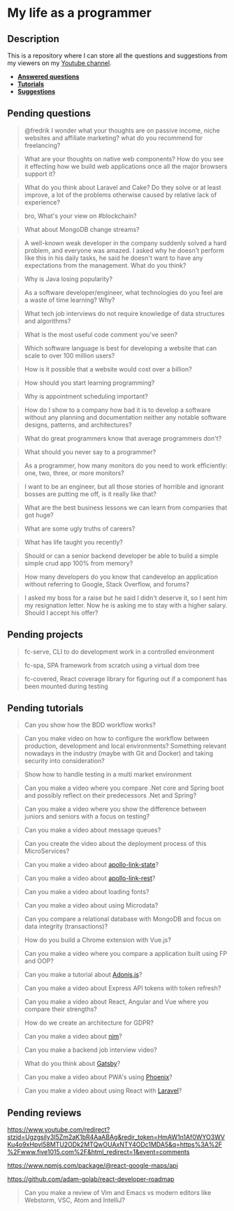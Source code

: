 # My life as a programmer

## Description

This is a repository where I can store all the 
questions and suggestions from my viewers on my [Youtube channel](https://www.youtube.com/user/Fidde12345).

* **[Answered questions](https://www.youtube.com/playlist?list=PLBAZWBMYeVYjXogYQDd1rwVI0c5YoioqU)**
* **[Tutorials](./tutorials.md)**
* **[Suggestions](./suggestions.md)**

## Pending questions

> @fredrik I wonder what your thoughts are on passive income, niche websites and affiliate marketing? what do you recommend for freelancing?

> What are your thoughts on native web components? How do you see it effecting how we build web applications once all the major browsers support it?

> What do you think about Laravel and Cake? Do they solve or at least improve, a lot of the problems otherwise caused by relative lack of experience?

> bro, What's your view on #blockchain?

> What about MongoDB change streams?

> A well-known weak developer in the company suddenly solved a hard problem, and everyone was amazed. I asked why he doesn't perform like this in his daily tasks, he said he doesn't want to have any expectations from the management. What do you think?

> Why is Java losing popularity?

> As a software developer/engineer, what technologies do you feel are a waste of time learning? Why?

> What tech job interviews do not require knowledge of data structures and algorithms?

> What is the most useful code comment you've seen?

> Which software language is best for developing a website that can scale to over 100 million users?

> How is it possible that a website would cost over a billion?

> How should you start learning programming?

> Why is appointment scheduling important?

> How do I show to a company how bad it is to develop a software without any planning and documentation neither any notable software designs, patterns, and architectures?

> What do great programmers know that average programmers don't?

> What should you never say to a programmer?

> As a programmer, how many monitors do you need to work efficiently: one, two, three, or more monitors?

> I want to be an engineer, but all those stories of horrible and ignorant bosses are putting me off, is it really like that?

> What are the best business lessons we can learn from companies that got huge?

> What are some ugly truths of careers?

> What has life taught you recently?

> Should or can a senior backend developer be able to build a simple simple crud app 100% from memory?

> How many developers do you know that candevelop an application without referring to Google, Stack Overflow, and forums?

> I asked my boss for a raise but he said I didn't deserve it, so I sent him my resignation letter. Now he is asking me to stay with a higher salary. Should I accept his offer?

## Pending projects

> fc-serve, CLI to do development work in a controlled environment

> fc-spa, SPA framework from scratch using a virtual dom tree

> fc-covered, React coverage library for figuring out if a component has been mounted during testing

## Pending tutorials

> Can you show how the BDD workflow works?

> Can you make video on how to configure the workflow between production, development and local environments? Something relevant nowadays in the industry (maybe with Git and Docker) and taking security into consideration?

> Show how to handle testing in a multi market environment

> Can you make a video where you compare .Net core and Spring boot and possibly reflect on their predecessors .Net and Spring?

> Can you make a video where you show the difference between juniors and seniors with a focus on testing?

> Can you make a video about message queues?

> Can you create the video about the deployment process of this MicroServices?

> Can you make a video about [apollo-link-state](https://www.apollographql.com/docs/link/links/state.html)?

> Can you make a video about [apollo-link-rest](https://www.apollographql.com/docs/link/links/rest.html)?

> Can you make a video about loading fonts?

> Can you make a video about using Microdata?

> Can you compare a relational database with MongoDB and focus on data integrity (transactions)?

> How do you build a Chrome extension with Vue.js?

> Can you make a video where you compare a application built using FP and OOP?

> Can you make a tutorial about [Adonis.js](https://adonisjs.com/)?

> Can you make a video about Express API tokens with token refresh?

> Can you make a video about React, Angular and Vue where you compare their strengths?

> How do we create an architecture for GDPR?

> Can you make a video about [nim](https://nim-lang.org/)?

> Can you make a backend job interview video?

> What do you think about [Gatsby](https://www.gatsbyjs.org/docs/)?

> Can you make a video about PWA's using [Phoenix](http://phoenixframework.org)?

> Can you make a video about using React with [Laravel](https://laravel.com/)?

## Pending reviews

https://www.youtube.com/redirect?stzid=Ugzgsily3I5Zm2aK1bR4AaABAg&redir_token=HmAW1n1Af0WYO3WVKu4o9xHpvl58MTU2ODk2MTQwOUAxNTY4ODc1MDA5&q=https%3A%2F%2Fwww.five1015.com%2F&html_redirect=1&event=comments

https://www.npmjs.com/package/@react-google-maps/api

https://github.com/adam-golab/react-developer-roadmap

> Can you make a review of Vim and Emacs vs modern editors like Webstorm, VSC, Atom and IntelliJ?
